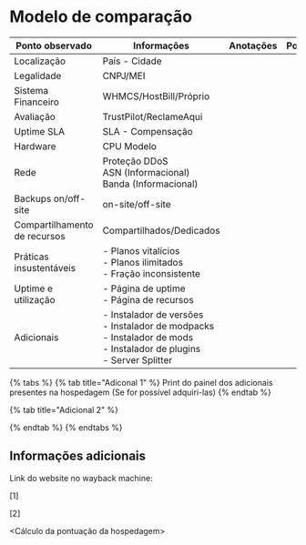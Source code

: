 # Modelo de comparação

<table><thead><tr><th width="192">Ponto observado</th><th width="240">Informações</th><th width="218">Anotações</th><th>Pontos</th></tr></thead><tbody><tr><td>Localização</td><td>País - Cidade</td><td></td><td></td></tr><tr><td>Legalidade</td><td>CNPJ/MEI</td><td></td><td></td></tr><tr><td>Sistema Financeiro</td><td>WHMCS/HostBill/Próprio</td><td></td><td></td></tr><tr><td>Avaliação</td><td>TrustPilot/ReclameAqui</td><td></td><td></td></tr><tr><td>Uptime SLA</td><td>SLA - Compensação</td><td></td><td></td></tr><tr><td>Hardware</td><td>CPU Modelo</td><td></td><td></td></tr><tr><td>Rede</td><td>Proteção DDoS<br>ASN (Informacional)<br>Banda (Informacional)</td><td></td><td></td></tr><tr><td>Backups on/off-site</td><td>on-site/off-site</td><td></td><td></td></tr><tr><td>Compartilhamento de recursos</td><td>Compartilhados/Dedicados</td><td></td><td></td></tr><tr><td>Práticas insustentáveis</td><td>- Planos vitalícios<br>- Planos ilimitados<br>- Fração inconsistente</td><td></td><td></td></tr><tr><td>Uptime e utilização</td><td>- Página de uptime<br>- Página de recursos</td><td></td><td></td></tr><tr><td>Adicionais</td><td>- Instalador de versões<br>- Instalador de modpacks<br>- Instalador de mods<br>- Instalador de plugins<br>- Server Splitter</td><td></td><td></td></tr></tbody></table>

{% tabs %}
{% tab title="Adiconal 1" %}
Print do painel dos adicionais presentes na hospedagem (Se for possível adquiri-las)
{% endtab %}

{% tab title="Adicional 2" %}

{% endtab %}
{% endtabs %}

## Informações adicionais

Link do website no wayback machine:

\[1]

\[2]

\<Cálculo da pontuação da hospedagem>
